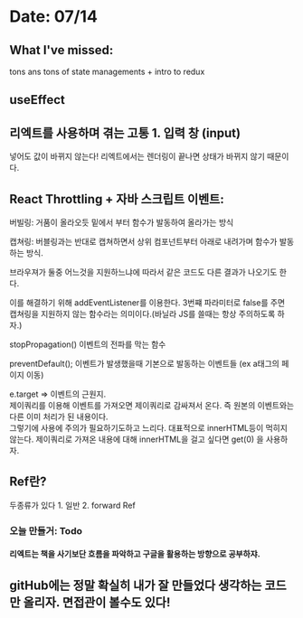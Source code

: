 # Date: 07/14

## What I've missed: 
tons ans tons of state managements + intro to redux  

## useEffect 
## 리엑트를 사용하며 겪는 고통 1. 입력 창 (input)
넣어도 값이 바뀌지 않는다! 리엑트에서는 렌더링이 끝나면 상태가 바뀌지 않기 때문이다.  

## React Throttling + 자바 스크립트 이벤트:
버빌링: 거품이 올라오듯 밑에서 부터 함수가 발동하여 올라가는 방식   

캡쳐링: 버블링과는 반대로 캡쳐하면서 상위 컴포넌트부터 아래로 내려가며 함수가 발동하는 방식.  

브라우져가 둘중 어느것을 지원하느냐에 따라서 같은 코드도 다른 결과가 나오기도 한다.  

이를 해결하기 위해 addEventListener를 이용한다. 3번쨰 파라미터로 false를 주면 캡쳐링을 지원하지 않는 함수라는 의미이다.(바닐라 JS를 쓸때는 항상 주의하도록 하자.)  

stopPropagation() 이벤트의 전파를 막는 함수  

preventDefault(); 이벤트가 발생했을때 기본으로 발동하는 이벤트들 (ex a태그의 페이지 이동)  

e.target => 이벤트의 근원지.   
제이쿼리를 이용해 이벤트를 가져오면 제이쿼리로 감싸져서 온다. 즉 원본의 이벤트와는 다른 이미 처리가 된 내용이다.  
그렇기에 사용에 주의가 필요하기도하고 느리다. 대표적으로 innerHTML등이 먹히지 않는다. 제이쿼리로 가져온 내용에 대해 innerHTML을 걸고 싶다면 get(0) 을 사용하자.    


## Ref란? 
두종류가 있다 1. 일반  2. forward Ref  

### 오늘 만들거: Todo  

#### 리엑트는 책을 사기보단 흐름을 파악하고 구글을 활용하는 방향으로 공부하쟈.  

## gitHub에는 정말 확실히 내가 잘 만들었다 생각하는 코드만 올리자. 면접관이 볼수도 있다!  


## 

